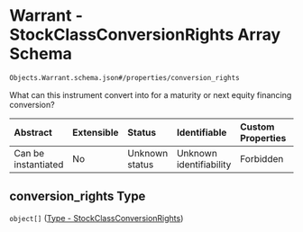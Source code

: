 # Warrant - StockClassConversionRights Array Schema

```txt
Objects.Warrant.schema.json#/properties/conversion_rights
```

What can this instrument convert into for a maturity or next equity financing conversion?

| Abstract            | Extensible | Status         | Identifiable            | Custom Properties | Additional Properties | Access Restrictions | Defined In                                                                    |
| :------------------ | :--------- | :------------- | :---------------------- | :---------------- | :-------------------- | :------------------ | :---------------------------------------------------------------------------- |
| Can be instantiated | No         | Unknown status | Unknown identifiability | Forbidden         | Allowed               | none                | [Warrant.schema.json*](../objects/Warrant.schema.json "open original schema") |

## conversion_rights Type

`object[]` ([Type - StockClassConversionRights](warrant-properties-warrant---stockclassconversionrights-array-type---stockclassconversionrights.md))
